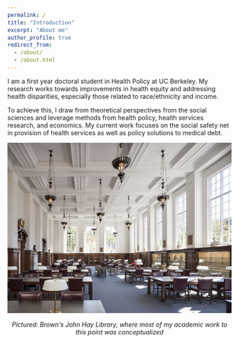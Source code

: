 ```yaml
---
permalink: /
title: "Introduction"
excerpt: "About me"
author_profile: true
redirect_from: 
  - /about/
  - /about.html
---
```


I am a first year doctoral student in Health Policy at UC Berkeley. My research works towards improvements in health equity and addressing health disparities, especially those related to race/ethnicity and income. 

To achieve this, I draw from theoretical perspectives from the social sciences and leverage methods from health policy, health services research, and economics. My current work focuses on the social safety net in provision of health services as well as policy solutions to medical debt. 

![](/images/hay.jpg)
<div align="center">

*Pictured: Brown's John Hay Library, where most of my academic work to this point was conceptualized*

</div>